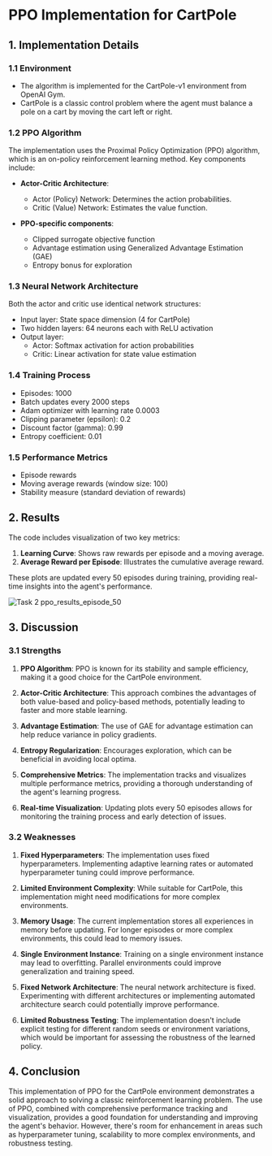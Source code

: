 # PPO Implementation for CartPole

## 1. Implementation Details

### 1.1 Environment
- The algorithm is implemented for the CartPole-v1 environment from OpenAI Gym.
- CartPole is a classic control problem where the agent must balance a pole on a cart by moving the cart left or right.

### 1.2 PPO Algorithm
The implementation uses the Proximal Policy Optimization (PPO) algorithm, which is an on-policy reinforcement learning method. Key components include:

- **Actor-Critic Architecture**: 
  - Actor (Policy) Network: Determines the action probabilities.
  - Critic (Value) Network: Estimates the value function.

- **PPO-specific components**:
  - Clipped surrogate objective function
  - Advantage estimation using Generalized Advantage Estimation (GAE)
  - Entropy bonus for exploration

### 1.3 Neural Network Architecture
Both the actor and critic use identical network structures:
- Input layer: State space dimension (4 for CartPole)
- Two hidden layers: 64 neurons each with ReLU activation
- Output layer: 
  - Actor: Softmax activation for action probabilities
  - Critic: Linear activation for state value estimation

### 1.4 Training Process
- Episodes: 1000
- Batch updates every 2000 steps
- Adam optimizer with learning rate 0.0003
- Clipping parameter (epsilon): 0.2
- Discount factor (gamma): 0.99
- Entropy coefficient: 0.01

### 1.5 Performance Metrics
- Episode rewards
- Moving average rewards (window size: 100)
- Stability measure (standard deviation of rewards)

## 2. Results

The code includes visualization of two key metrics:

1. **Learning Curve**: Shows raw rewards per episode and a moving average.
2. **Average Reward per Episode**: Illustrates the cumulative average reward.

These plots are updated every 50 episodes during training, providing real-time insights into the agent's performance.

![Task 2 ppo_results_episode_50](https://github.com/user-attachments/assets/6cc8bfc4-554b-489a-b4fa-f01994849c12)

## 3. Discussion

### 3.1 Strengths

1. **PPO Algorithm**: PPO is known for its stability and sample efficiency, making it a good choice for the CartPole environment.

2. **Actor-Critic Architecture**: This approach combines the advantages of both value-based and policy-based methods, potentially leading to faster and more stable learning.

3. **Advantage Estimation**: The use of GAE for advantage estimation can help reduce variance in policy gradients.

4. **Entropy Regularization**: Encourages exploration, which can be beneficial in avoiding local optima.

5. **Comprehensive Metrics**: The implementation tracks and visualizes multiple performance metrics, providing a thorough understanding of the agent's learning progress.

6. **Real-time Visualization**: Updating plots every 50 episodes allows for monitoring the training process and early detection of issues.

### 3.2 Weaknesses

1. **Fixed Hyperparameters**: The implementation uses fixed hyperparameters. Implementing adaptive learning rates or automated hyperparameter tuning could improve performance.

2. **Limited Environment Complexity**: While suitable for CartPole, this implementation might need modifications for more complex environments.

3. **Memory Usage**: The current implementation stores all experiences in memory before updating. For longer episodes or more complex environments, this could lead to memory issues.

4. **Single Environment Instance**: Training on a single environment instance may lead to overfitting. Parallel environments could improve generalization and training speed.

5. **Fixed Network Architecture**: The neural network architecture is fixed. Experimenting with different architectures or implementing automated architecture search could potentially improve performance.

6. **Limited Robustness Testing**: The implementation doesn't include explicit testing for different random seeds or environment variations, which would be important for assessing the robustness of the learned policy.

## 4. Conclusion

This implementation of PPO for the CartPole environment demonstrates a solid approach to solving a classic reinforcement learning problem. The use of PPO, combined with comprehensive performance tracking and visualization, provides a good foundation for understanding and improving the agent's behavior. However, there's room for enhancement in areas such as hyperparameter tuning, scalability to more complex environments, and robustness testing.
